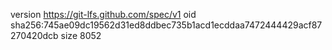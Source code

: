 version https://git-lfs.github.com/spec/v1
oid sha256:745ae09dc19562d31ed8ddbec735b1acd1ecddaa7472444429acf87270420dcb
size 8052
